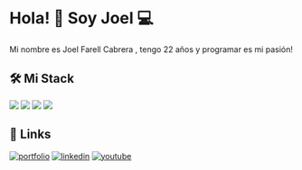 
# Hola! 👋 Soy Joel 💻
Mi nombre es Joel Farell Cabrera , tengo 22 años y programar es mi pasión!
## 🛠 Mi Stack 

![](https://img.shields.io/badge/laravel-white?style=for-the-badge&logo=laravel&logoColor=red)
![](https://img.shields.io/badge/vue-white?style=for-the-badge&logo=vue.js&logoColor=8CFF59)
![](https://img.shields.io/badge/Tailwind-white?style=for-the-badge&logo=tailwindcss&logoColor=blue)
![](https://img.shields.io/badge/python-white?style=for-the-badge&logo=python&logoColor=blue)

## 🔗 Links
[![portfolio](https://img.shields.io/badge/my_portfolio-000?style=for-the-badge&logo=ko-fi&logoColor=white)](https://www.joelfarell.me/)
[![linkedin](https://img.shields.io/badge/linkedin-0A66C2?style=for-the-badge&logo=linkedin&logoColor=white)](https://www.linkedin.com/in/joel-farell-cabrera/)
[![youtube](https://img.shields.io/badge/youtube-FC2D00?style=for-the-badge&logo=youtube&logoColor=white)](https://www.youtube.com/channel/UCq1IkQMejvGt10KG1KPofKQ)

